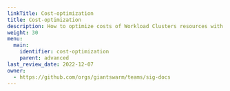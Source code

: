 ```yaml
---
linkTitle: Cost-optimization
title: Cost-optimization
description: How to optimize costs of Workload Clusters resources with available tools on Giant Swarm.
weight: 30
menu:
  main:
    identifier: cost-optimization
    parent: advanced
last_review_date: 2022-12-07
owner:
  - https://github.com/orgs/giantswarm/teams/sig-docs
---
```


